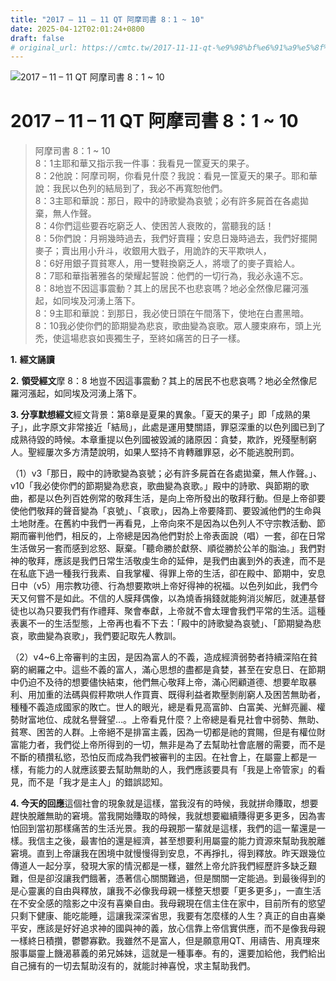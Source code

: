 ```yaml
---
title: "2017 – 11 – 11 QT 阿摩司書 8：1 ~ 10"
date: 2025-04-12T02:01:24+0800
draft: false
# original_url: https://cmtc.tw/2017-11-11-qt-%e9%98%bf%e6%91%a9%e5%8f%b8%e6%9b%b8-8%ef%bc%9a1-10
---
```


![2017 – 11 – 11 QT 阿摩司書 8：1 ~ 10](/images/qt.jpg   "2017 – 11 – 11 QT 阿摩司書 8：1 ~ 10")

# 2017 – 11 – 11 QT 阿摩司書 8：1 ~ 10

> 阿摩司書 8：1 ~ 10  
> 8：1主耶和華又指示我一件事：我看見一筐夏天的果子。  
> 8：2他說：阿摩司啊，你看見什麼？我說：看見一筐夏天的果子。耶和華說：我民以色列的結局到了，我必不再寬恕他們。  
> 8：3主耶和華說：那日，殿中的詩歌變為哀號；必有許多屍首在各處拋棄，無人作聲。  
> 8：4你們這些要吞吃窮乏人、使困苦人衰敗的，當聽我的話！  
> 8：5你們說：月朔幾時過去，我們好賣糧；安息日幾時過去，我們好擺開麥子；賣出用小升斗，收銀用大戥子，用詭詐的天平欺哄人，  
> 8：6好用銀子買貧寒人，用一雙鞋換窮乏人，將壞了的麥子賣給人。  
> 8：7耶和華指著雅各的榮耀起誓說：他們的一切行為，我必永遠不忘。  
> 8：8地豈不因這事震動？其上的居民不也悲哀嗎？地必全然像尼羅河漲起，如同埃及河湧上落下。  
> 8：9主耶和華說：到那日，我必使日頭在午間落下，使地在白晝黑暗。  
> 8：10我必使你們的節期變為悲哀，歌曲變為哀歌。眾人腰束麻布，頭上光禿，使這場悲哀如喪獨生子，至終如痛苦的日子一樣。

**1.** **經文誦讀**

**2.** **領受經文**摩 8：8 地豈不因這事震動？其上的居民不也悲哀嗎？地必全然像尼羅河漲起，如同埃及河湧上落下。

**3. 分享默想經文**經文背景：第8章是夏果的異象。「夏天的果子」即「成熟的果子」，此字原文非常接近「結局」，此處是運用雙關語，罪惡深重的以色列國已到了成熟待毀的時候。本章重提以色列國被毀滅的諸原因：貪婪，欺詐，兇殘壓制窮人。聖經屢次多方清楚說明，如果人堅持不肯轉離罪惡，必不能逃脫刑罰。

（1）v3「那日，殿中的詩歌變為哀號；必有許多屍首在各處拋棄，無人作聲。」、v10「我必使你們的節期變為悲哀，歌曲變為哀歌。」殿中的詩歌、與節期的歌曲，都是以色列百姓例常的敬拜生活，是向上帝所發出的敬拜行動。但是上帝卻要使他們敬拜的聲音變為「哀號」、「哀歌」，因為上帝要降罰、要毀滅他們的生命與土地財產。在舊約中我們一再看見，上帝向來不是因為以色列人不守宗教活動、節期而審判他們，相反的，上帝總是因為他們對於上帝表面說（唱）一套，卻在日常生活做另一套而感到忿怒、厭棄。「聽命勝於獻祭、順從勝於公羊的脂油。」我們對神的敬拜，應該是我們日常生活敬虔生命的延伸，是我們由裏到外的表達，而不是在私底下過一種我行我素、自我掌權、得罪上帝的生活，卻在殿中、節期中，安息日中（v5）用宗教功德、行為想要欺哄上帝好得神的祝福。以色列如此，我們今天又何嘗不是如此。不信的人膜拜偶像，以為燒香捐錢就能夠消災解厄，就連基督徒也以為只要我們有作禮拜、聚會奉獻，上帝就不會太理會我們平常的生活。這種表裏不一的生活型態，上帝再也看不下去：「殿中的詩歌變為哀號」、「節期變為悲哀，歌曲變為哀歌」，我們要記取先人教訓。

（2）v4~6上帝審判的主因，是因為富人的不義，造成經濟弱勢者持續深陷在貧窮的網羅之中。這些不義的富人，滿心思想的盡都是貪婪，甚至在安息日、在節期中仍迫不及待的想要儘快結束，他們無心敬拜上帝，滿心罔顧道德、想要牟取暴利、用加重的法碼與假秤欺哄人作買賣、既得利益者欺壓剝削窮人及困苦無助者，種種不義造成國家的敗亡。世人的眼光，總是看見高富帥、白富美、光鮮亮麗、權勢財富地位、成就名譽聲望…。上帝看見什麼？上帝總是看見社會中弱勢、無助、貧寒、困苦的人群。上帝絕不是排富主義，因為一切都是祂的賞賜，但是有權位財富能力者，我們從上帝所得到的一切，無非是為了去幫助社會底層的需要，而不是不斷的積攢私慾，恐怕反而成為我們被審判的主因。在社會上，在屬靈上都是一樣，有能力的人就應該要去幫助無助的人，我們應該要具有「我是上帝管家」的看見，而不是「我才是主人」的錯誤認知。

**4. 今天的回應**這個社會的現象就是這樣，當我沒有的時候，我就拼命賺取，想要趕快脫離無助的窘境。當我開始賺取的時候，我就想要繼續賺得更多更多，因為害怕回到當初那樣痛苦的生活光景。我的母親那一輩就是這樣，我們的這一輩還是一樣。我信主之後，最害怕的還是經濟，甚至想要利用屬靈的能力資源來幫助我脫離窘境。直到上帝讓我在困境中就慢慢得到安息，不再掙扎，得到釋放。昨天跟幾位傳道人一起分享，發現大家的情況都是一樣，雖然上帝允許我們經歷許多缺乏艱難，但是卻沒讓我們餓著，憑著信心關關難過，但是關關一定能過。到最後得到的是心靈裏的自由與釋放，讓我不必像我母親一樣整天想要「更多更多」，一直生活在不安全感的陰影之中沒有喜樂自由。我母親現在信主住在家中，目前所有的慾望只剩下健康、能吃能睡，這讓我深深省思，我要有怎麼樣的人生？真正的自由喜樂平安，應該是好好追求神的國與神的義，放心信靠上帝信實供應，而不是像我母親一樣終日積攢，鬱鬱寡歡。我雖然不是富人，但是願意用QT、用禱告、用真理來服事屬靈上饑渴慕義的弟兄姊妹，這就是一種事奉。有的，還要加給他，我們給出自己擁有的一切去幫助沒有的，就能討神喜悅，求主幫助我們。